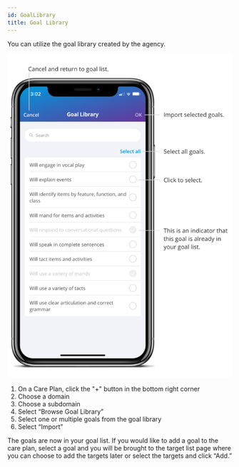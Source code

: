 ```yaml
---
id: GoalLibrary
title: Goal Library
---
```

You can utilize the goal library created by the agency.  

<img src="../../src/img/GoalLibrary.png" width="650">

1. On a Care Plan, click the "+" button in the bottom right corner 
2. Choose a domain 
3. Choose a subdomain 
4. Select “Browse Goal Library” 
5. Select one or multiple goals from the goal library 
6. Select “Import”  

The goals are now in your goal list. If you would like to add a goal to the care plan, select a goal and you will be brought to the target list page where you can choose to add the targets later or select the targets and click “Add.” 